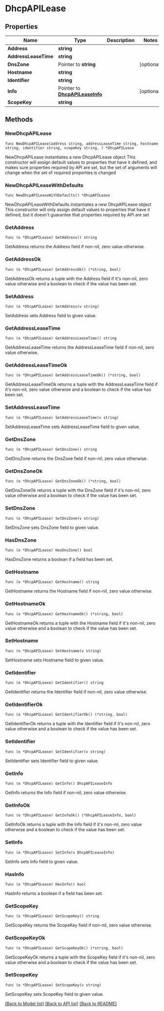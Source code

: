 # DhcpAPILease

## Properties

Name | Type | Description | Notes
------------ | ------------- | ------------- | -------------
**Address** | **string** |  | 
**AddressLeaseTime** | **string** |  | 
**DnsZone** | Pointer to **string** |  | [optional] 
**Hostname** | **string** |  | 
**Identifier** | **string** |  | 
**Info** | Pointer to [**DhcpAPILeaseInfo**](DhcpAPILeaseInfo.md) |  | [optional] 
**ScopeKey** | **string** |  | 

## Methods

### NewDhcpAPILease

`func NewDhcpAPILease(address string, addressLeaseTime string, hostname string, identifier string, scopeKey string, ) *DhcpAPILease`

NewDhcpAPILease instantiates a new DhcpAPILease object
This constructor will assign default values to properties that have it defined,
and makes sure properties required by API are set, but the set of arguments
will change when the set of required properties is changed

### NewDhcpAPILeaseWithDefaults

`func NewDhcpAPILeaseWithDefaults() *DhcpAPILease`

NewDhcpAPILeaseWithDefaults instantiates a new DhcpAPILease object
This constructor will only assign default values to properties that have it defined,
but it doesn't guarantee that properties required by API are set

### GetAddress

`func (o *DhcpAPILease) GetAddress() string`

GetAddress returns the Address field if non-nil, zero value otherwise.

### GetAddressOk

`func (o *DhcpAPILease) GetAddressOk() (*string, bool)`

GetAddressOk returns a tuple with the Address field if it's non-nil, zero value otherwise
and a boolean to check if the value has been set.

### SetAddress

`func (o *DhcpAPILease) SetAddress(v string)`

SetAddress sets Address field to given value.


### GetAddressLeaseTime

`func (o *DhcpAPILease) GetAddressLeaseTime() string`

GetAddressLeaseTime returns the AddressLeaseTime field if non-nil, zero value otherwise.

### GetAddressLeaseTimeOk

`func (o *DhcpAPILease) GetAddressLeaseTimeOk() (*string, bool)`

GetAddressLeaseTimeOk returns a tuple with the AddressLeaseTime field if it's non-nil, zero value otherwise
and a boolean to check if the value has been set.

### SetAddressLeaseTime

`func (o *DhcpAPILease) SetAddressLeaseTime(v string)`

SetAddressLeaseTime sets AddressLeaseTime field to given value.


### GetDnsZone

`func (o *DhcpAPILease) GetDnsZone() string`

GetDnsZone returns the DnsZone field if non-nil, zero value otherwise.

### GetDnsZoneOk

`func (o *DhcpAPILease) GetDnsZoneOk() (*string, bool)`

GetDnsZoneOk returns a tuple with the DnsZone field if it's non-nil, zero value otherwise
and a boolean to check if the value has been set.

### SetDnsZone

`func (o *DhcpAPILease) SetDnsZone(v string)`

SetDnsZone sets DnsZone field to given value.

### HasDnsZone

`func (o *DhcpAPILease) HasDnsZone() bool`

HasDnsZone returns a boolean if a field has been set.

### GetHostname

`func (o *DhcpAPILease) GetHostname() string`

GetHostname returns the Hostname field if non-nil, zero value otherwise.

### GetHostnameOk

`func (o *DhcpAPILease) GetHostnameOk() (*string, bool)`

GetHostnameOk returns a tuple with the Hostname field if it's non-nil, zero value otherwise
and a boolean to check if the value has been set.

### SetHostname

`func (o *DhcpAPILease) SetHostname(v string)`

SetHostname sets Hostname field to given value.


### GetIdentifier

`func (o *DhcpAPILease) GetIdentifier() string`

GetIdentifier returns the Identifier field if non-nil, zero value otherwise.

### GetIdentifierOk

`func (o *DhcpAPILease) GetIdentifierOk() (*string, bool)`

GetIdentifierOk returns a tuple with the Identifier field if it's non-nil, zero value otherwise
and a boolean to check if the value has been set.

### SetIdentifier

`func (o *DhcpAPILease) SetIdentifier(v string)`

SetIdentifier sets Identifier field to given value.


### GetInfo

`func (o *DhcpAPILease) GetInfo() DhcpAPILeaseInfo`

GetInfo returns the Info field if non-nil, zero value otherwise.

### GetInfoOk

`func (o *DhcpAPILease) GetInfoOk() (*DhcpAPILeaseInfo, bool)`

GetInfoOk returns a tuple with the Info field if it's non-nil, zero value otherwise
and a boolean to check if the value has been set.

### SetInfo

`func (o *DhcpAPILease) SetInfo(v DhcpAPILeaseInfo)`

SetInfo sets Info field to given value.

### HasInfo

`func (o *DhcpAPILease) HasInfo() bool`

HasInfo returns a boolean if a field has been set.

### GetScopeKey

`func (o *DhcpAPILease) GetScopeKey() string`

GetScopeKey returns the ScopeKey field if non-nil, zero value otherwise.

### GetScopeKeyOk

`func (o *DhcpAPILease) GetScopeKeyOk() (*string, bool)`

GetScopeKeyOk returns a tuple with the ScopeKey field if it's non-nil, zero value otherwise
and a boolean to check if the value has been set.

### SetScopeKey

`func (o *DhcpAPILease) SetScopeKey(v string)`

SetScopeKey sets ScopeKey field to given value.



[[Back to Model list]](../README.md#documentation-for-models) [[Back to API list]](../README.md#documentation-for-api-endpoints) [[Back to README]](../README.md)


